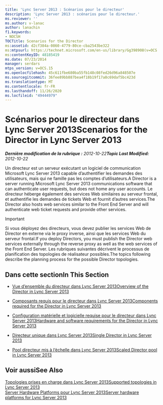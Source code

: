 ```yaml
---
title: 'Lync Server 2013 : Scénarios pour le directeur'
description: 'Lync Server 2013 : scénarios pour le directeur.'
ms.reviewer: ''
ms.author: v-lanac
author: lanachin
f1.keywords:
- NOCSH
TOCTitle: Scenarios for the Director
ms:assetid: d2cf384a-0860-4779-80ce-cba2543be322
ms:mtpsurl: https://technet.microsoft.com/en-us/library/Gg398908(v=OCS.15)
ms:contentKeyID: 48185419
ms.date: 07/23/2014
manager: serdars
mtps_version: v=OCS.15
ms.openlocfilehash: 45c611fbe680ba55fb148c08fed26d96a848507e
ms.sourcegitcommit: 36fee89bb887bea4f18b19f17a8c69daf5bc423d
ms.translationtype: MT
ms.contentlocale: fr-FR
ms.lasthandoff: 11/26/2020
ms.locfileid: "49444979"
---
```

# <a name="scenarios-for-the-director-in-lync-server-2013"></a><span data-ttu-id="b48a0-103">Scénarios pour le directeur dans Lync Server 2013</span><span class="sxs-lookup"><span data-stu-id="b48a0-103">Scenarios for the Director in Lync Server 2013</span></span>

<div data-xmlns="http://www.w3.org/1999/xhtml">

<div class="topic" data-xmlns="http://www.w3.org/1999/xhtml" data-msxsl="urn:schemas-microsoft-com:xslt" data-cs="https://msdn.microsoft.com/">

<div data-asp="https://msdn2.microsoft.com/asp">



</div>

<div id="mainSection">

<div id="mainBody"><span data-ttu-id="b48a0-104">

<span> </span></span><span class="sxs-lookup"><span data-stu-id="b48a0-104">

<span> </span></span></span>

<span data-ttu-id="b48a0-105">_**Dernière modification de la rubrique :** 2012-10-22_</span><span class="sxs-lookup"><span data-stu-id="b48a0-105">_**Topic Last Modified:** 2012-10-22_</span></span>

<span data-ttu-id="b48a0-106">Un directeur est un serveur exécutant un logiciel de communication Microsoft Lync Server 2013 capable d’authentifier les demandes des utilisateurs, mais qui ne famille pas les comptes d’utilisateurs.</span><span class="sxs-lookup"><span data-stu-id="b48a0-106">A Director is a server running Microsoft Lync Server 2013 communications software that can authenticate user requests, but does not home any user accounts.</span></span> <span data-ttu-id="b48a0-107">Le directeur héberge également des services Web similaires au serveur frontal, et authentifie les demandes de tickets Web et fournit d’autres services.</span><span class="sxs-lookup"><span data-stu-id="b48a0-107">The Director also hosts web services similar to the Front End Server and will authenticate web ticket requests and provide other services.</span></span>

<div>


> [!IMPORTANT]  
> <span data-ttu-id="b48a0-108">Si vous déployez des directeurs, vous devez publier les services Web de Director en externe via le proxy inverse, ainsi que les services Web du serveur frontal.</span><span class="sxs-lookup"><span data-stu-id="b48a0-108">If you deploy Directors, you must publish the Director web services externally through the reverse proxy as well as the web services of the Front End Server.</span></span> <span data-ttu-id="b48a0-109">Les rubriques suivantes décrivent le processus de planification des topologies de réalisateur possibles.</span><span class="sxs-lookup"><span data-stu-id="b48a0-109">The topics following describe the planning process for the possible Director topologies.</span></span>



</div>

<div>

## <a name="in-this-section"></a><span data-ttu-id="b48a0-110">Dans cette section</span><span class="sxs-lookup"><span data-stu-id="b48a0-110">In This Section</span></span>

  - [<span data-ttu-id="b48a0-111">Vue d’ensemble du directeur dans Lync Server 2013</span><span class="sxs-lookup"><span data-stu-id="b48a0-111">Overview of the Director in Lync Server 2013</span></span>](lync-server-2013-overview-of-the-director.md)

  - [<span data-ttu-id="b48a0-112">Composants requis pour le directeur dans Lync Server 2013</span><span class="sxs-lookup"><span data-stu-id="b48a0-112">Components required for the Director in Lync Server 2013</span></span>](lync-server-2013-components-required-for-the-director.md)

  - [<span data-ttu-id="b48a0-113">Configuration matérielle et logicielle requise pour le directeur dans Lync Server 2013</span><span class="sxs-lookup"><span data-stu-id="b48a0-113">Hardware and software requirements for the Director in Lync Server 2013</span></span>](lync-server-2013-hardware-and-software-requirements-for-the-director.md)

  - [<span data-ttu-id="b48a0-114">Directeur unique dans Lync Server 2013</span><span class="sxs-lookup"><span data-stu-id="b48a0-114">Single Director in Lync Server 2013</span></span>](lync-server-2013-single-director.md)

  - [<span data-ttu-id="b48a0-115">Pool directeur mis à l’échelle dans Lync Server 2013</span><span class="sxs-lookup"><span data-stu-id="b48a0-115">Scaled Director pool in Lync Server 2013</span></span>](lync-server-2013-scaled-director-pool.md)

</div>

<div>

## <a name="see-also"></a><span data-ttu-id="b48a0-116">Voir aussi</span><span class="sxs-lookup"><span data-stu-id="b48a0-116">See Also</span></span>


[<span data-ttu-id="b48a0-117">Topologies prises en charge dans Lync Server 2013</span><span class="sxs-lookup"><span data-stu-id="b48a0-117">Supported topologies in Lync Server 2013</span></span>](lync-server-2013-supported-topologies.md)  
[<span data-ttu-id="b48a0-118">Server Hardware Platforms pour Lync Server 2013</span><span class="sxs-lookup"><span data-stu-id="b48a0-118">Server hardware platforms for Lync Server 2013</span></span>](lync-server-2013-server-hardware-platforms.md)  
  

<span data-ttu-id="b48a0-119"></div>

</div>

<span> </span>

</div>

</div>

</span><span class="sxs-lookup"><span data-stu-id="b48a0-119"></div>

</div>

<span> </span>

</div>

</div>

</span></span></div>

